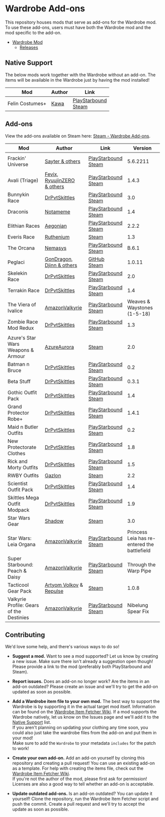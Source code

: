 # Wardrobe Add-ons

This repository houses mods that serve as add-ons for the Wardrobe mod. To use these add-ons, users must have both the Wardrobe mod and the mod specific to the add-on.

* [Wardrobe Mod](https://github.com/Silverfeelin/Starbound-Wardrobe)
  * [Releases](https://github.com/Silverfeelin/Starbound-Wardrobe/releases)

## Native Support

The below mods work together with the Wardrobe without an add-on. The items will be available in the Wardrobe just by having the mod installed!

| Mod | Author | Link |
|---|---|---|
| Felin Costumes+ | [Kawa](https://community.playstarbound.com/members/kawa.112963/) | [PlayStarbound](https://community.playstarbound.com/resources/felin-costumes.2925/)<br/>[Steam](https://steamcommunity.com/sharedfiles/filedetails/?id=729427301) |

## Add-ons

View the add-ons available on Steam here: [Steam - Wardrobe Add-ons](https://steamcommunity.com/sharedfiles/filedetails/?id=1372702541).

| Mod | Author | Link | Version |
|---|---|---|---|
|||||
| Frackin' Universe | [Sayter & others](https://github.com/sayterdarkwynd/FrackinUniverse/graphs/contributors) | [PlayStarbound](https://community.playstarbound.com/resources/frackinuniverse.2920/)<br/>[Steam](https://steamcommunity.com/sharedfiles/filedetails/?id=729480149) | 5.6.2211 |
|||||
| Avali (Triage) | [Fevix, RyuujinZERO<br/>& others](https://github.com/Avali-Triage-Team/Avali/graphs/contributors) | [PlayStarbound](https://community.playstarbound.com/resources/avali-triage.2852/)<br/>[Steam](https://steamcommunity.com/sharedfiles/filedetails/?id=729558042) | 1.4.3 |
| Bunnykin Race | [DrPvtSkittles](https://community.playstarbound.com/members/drpvtskittles.96422/) | [PlayStarbound](https://community.playstarbound.com/resources/bunnykin-race.825/)<br/>[Steam](https://steamcommunity.com/sharedfiles/filedetails/?id=732452461) | 3.0 |
| Draconis | [Notameme](https://community.playstarbound.com/members/notameme.752658/) | [PlayStarbound](https://community.playstarbound.com/resources/draconis-the-race-of-humanoid-dragons.4526/)<br/>[Steam](https://steamcommunity.com/sharedfiles/filedetails/?id=868165595) | 1.4 |
| Elithian Races | [Aegonian](https://community.playstarbound.com/members/aegonian.36364/) | [PlayStarbound](https://community.playstarbound.com/threads/elithian-races-mod-a-starbound-expansion.98458/)<br/>[Steam](https://steamcommunity.com/sharedfiles/filedetails/?id=850109963) | 2.2.2 |
| Everis Race | [Ruthenium](https://steamcommunity.com/id/TrueRuth/) | [Steam](https://steamcommunity.com/sharedfiles/filedetails/?id=1117006719) | 1.3 |
| The Orcana | [Nemasys](https://community.playstarbound.com/members/nemasys.110716/) | [PlayStarbound](https://community.playstarbound.com/resources/the-orcana.2747/)<br/>[Steam](https://steamcommunity.com/sharedfiles/filedetails/?id=729432341) | B.6.1 |
| Peglaci | [GonDragon, Djinn & others](https://github.com/Unknown-Anomaly/Peglaci/graphs/contributors) | [GitHub](https://github.com/Unknown-Anomaly/Peglaci)<br/>[Steam](https://steamcommunity.com/sharedfiles/filedetails/?id=1272073433) | 1.0.11 |
| Skelekin Race | [DrPvtSkittles](https://community.playstarbound.com/members/drpvtskittles.96422/) | [PlayStarbound](https://community.playstarbound.com/resources/skelekin-race.4336/)<br/>[Steam](https://steamcommunity.com/sharedfiles/filedetails/?id=802291314) | 2.0 |
| Terrakin Race | [DrPvtSkittles](https://community.playstarbound.com/members/drpvtskittles.96422/) | [PlayStarbound](https://community.playstarbound.com/resources/terrakin-race.4860/)<br/>[Steam](https://steamcommunity.com/sharedfiles/filedetails/?id=1069082105) | 1.4 |
| The Viera of Ivalice | [AmazonValkyrie](https://community.playstarbound.com/members/amazonvalkyrie.43284/) | [PlayStarbound](https://community.playstarbound.com/resources/wip-the-viera-of-ivalice.1533/)<br/>[Steam](https://steamcommunity.com/sharedfiles/filedetails/?id=732276079&searchtext=) | Weaves & Waystones (1-5-18) |
| Zombie Race Mod Redux | [DrPvtSkittles](https://community.playstarbound.com/members/drpvtskittles.96422/) | [PlayStarbound](https://community.playstarbound.com/resources/zombie-race-mod-redux.4800/)<br/>[Steam](https://steamcommunity.com/sharedfiles/filedetails/?id=953122293) | 1.3 |
|||||
| Azure's Star Wars Weapons & Armour | [AzureAurora](https://steamcommunity.com/id/azureaurora) | [Steam](https://steamcommunity.com/sharedfiles/filedetails/?id=838885235) | 2.0 |
| Batman n Bruce | [DrPvtSkittles](https://community.playstarbound.com/members/drpvtskittles.96422/) | [PlayStarbound](https://community.playstarbound.com/resources/batman-n-bruce.5192/)<br/>[Steam](https://steamcommunity.com/sharedfiles/filedetails/?id=1293306288) | 0.2 |
| Beta Stuff | [DrPvtSkittles](https://community.playstarbound.com/members/drpvtskittles.96422/) | [PlayStarbound](https://community.playstarbound.com/resources/beta-stuff.5149/)<br/>[Steam](https://steamcommunity.com/sharedfiles/filedetails/?id=1262375447) | 0.3.1 |
| Gothic Outfit Pack | [DrPvtSkittles](https://community.playstarbound.com/members/drpvtskittles.96422/) | [PlayStarbound](https://community.playstarbound.com/resources/gothic-outfit-pack.4975/)<br/>[Steam](https://steamcommunity.com/sharedfiles/filedetails/?id=1132431069) | 1.4 |
| Grand Protector Robe+ | [DrPvtSkittles](https://community.playstarbound.com/members/drpvtskittles.96422/) | [PlayStarbound](https://community.playstarbound.com/resources/grand-protector-robe.4948/)<br/>[Steam](https://steamcommunity.com/sharedfiles/filedetails/?id=1115847299) | 1.4.1 |
| Maid n Butler Outfits | [DrPvtSkittles](https://community.playstarbound.com/members/drpvtskittles.96422/) | [PlayStarbound](https://community.playstarbound.com/resources/maid-n-butler-outfits.5221/)<br/>[Steam](https://steamcommunity.com/sharedfiles/filedetails/?id=1327702382) | 0.2 |
| New Protectorate Clothes | [DrPvtSkittles](https://community.playstarbound.com/members/drpvtskittles.96422/) | [PlayStarbound](https://community.playstarbound.com/resources/new-protectorate-clothes.4981/)<br/>[Steam](https://steamcommunity.com/sharedfiles/filedetails/?id=1133678822) | 1.8 |
| Rick and Morty Outfits | [DrPvtSkittles](https://community.playstarbound.com/members/drpvtskittles.96422/) | [PlayStarbound](https://community.playstarbound.com/resources/rick-and-morty-outfits.4957/)<br/>[Steam](https://steamcommunity.com/sharedfiles/filedetails/?id=1121416962) | 1.5 |
| RWBY Outfits | [Gazlon](https://steamcommunity.com/id/Gazlon) | [Steam](https://steamcommunity.com/sharedfiles/filedetails/?id=748052532) | 2.2 |
| Scientist Outfit Pack | [DrPvtSkittles](https://community.playstarbound.com/members/drpvtskittles.96422/) | [PlayStarbound](https://community.playstarbound.com/resources/scientist-outfit-pack.4959/)<br/>[Steam](https://steamcommunity.com/sharedfiles/filedetails/?id=1123849636) | 1.4 |
| Skittles Mega Outfit Modpack | [DrPvtSkittles](https://community.playstarbound.com/members/drpvtskittles.96422/) | [PlayStarbound](https://community.playstarbound.com/resources/skittles-mega-outfit-modpack.5000/)<br/>[Steam](https://steamcommunity.com/sharedfiles/filedetails/?id=1146396826&searchtext=) | 1.9 |
| Star Wars Gear | [Shadow](https://steamcommunity.com/profiles/76561198010233656) | [Steam](https://steamcommunity.com/sharedfiles/filedetails/?id=732034554) | 3.0 |
| Star Wars: Leia Organa | [AmazonValkyrie](https://community.playstarbound.com/members/amazonvalkyrie.43284/) | [PlayStarbound](https://community.playstarbound.com/resources/star-wars-leia-organa-weapons-more.1164/updates)<br/>[Steam](https://steamcommunity.com/sharedfiles/filedetails/?id=737223311) | Princess Leia has re-entered the battlefield |
| Super Starbound: Peach & Daisy | [AmazonValkyrie](https://community.playstarbound.com/members/amazonvalkyrie.43284/) | [PlayStarbound](https://community.playstarbound.com/resources/super-starbound-peach-daisy.3878/)<br/>[Steam](https://steamcommunity.com/sharedfiles/filedetails/?id=736434610) | Through the Warp Pipe |
| Tacticool Gear Pack | [Artyom Volkov](https://steamcommunity.com/id/MajesticalArtyom) & [Repulse](https://steamcommunity.com/id/Repulse96) | [Steam](https://steamcommunity.com/sharedfiles/filedetails/?id=1293079171) | 1.0.8 |
| Valkyrie Profile: Gears of the Destinies | [AmazonValkyrie](https://community.playstarbound.com/members/amazonvalkyrie.43284/) | [PlayStarbound](https://community.playstarbound.com/resources/valkyrie-profile-gear-of-the-destinies.3385/)<br/>[Steam](https://steamcommunity.com/sharedfiles/filedetails/?id=746190869) | Nibelung Spear Fix |

## Contributing

We'd love some help, and there's various ways to do so!

* **Suggest a mod.** Want to see a mod supported? Let us know by creating a new issue. Make sure there isn't already a suggestion open though! Please provide a link to the mod (preferably both PlayStarbound and Steam).

* **Report issues.** Does an add-on no longer work? Are the items in an add-on outdated? Please create an issue and we'll try to get the add-on updated as soon as possible.

* **Add a Wardrobe item file to your own mod.** The best way to support the Wardrobe is by supporting it in the actual target mod itself. Information can be found on the [Wardrobe Item Fetcher Wiki][wifWiki]. If a mod supports the Wardrobe natively, let us know on the Issues page and we'll add it to the [Native Support](#native-support) list.<br/>
If you aren't planning on updating your clothing any time soon, you could also just take the wardrobe files from the add-on and put them in your mod!  
Make sure to add the `Wardrobe` to your metadata `includes` for the patch to work!

* **Create your own add-on.** Add an add-on yourself by cloning this repository and creating a pull request! You can use an existing add-on as a template. For help with creating the items file, check out the [Wardrobe Item Fetcher Wiki][wifWiki].  
If you're not the author of the mod, please first ask for permission! Licenses are also a good way to tell whether an add-on is acceptable.

* **Update outdated add-ons.** Is an add-on outdated? You can update it yourself! Clone the repository, run the Wardrobe Item Fetcher script and push the commit. Create a pull request and we'll try to accept the update as soon as possible.

[wifWiki]: https://github.com/Silverfeelin/Starbound-WardrobeItemFetcher/wiki
